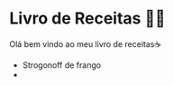# Livro de Receitas :man_cook:

Olá bem vindo ao meu livro de receitas:coffee:

- Strogonoff de frango
- 